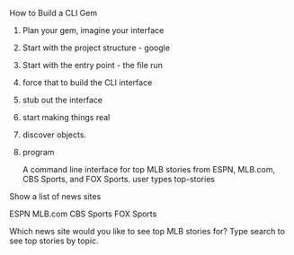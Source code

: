 How to Build a CLI Gem

1. Plan your gem, imagine your interface
2. Start with the project structure - google
3. Start with the entry point - the file run
4. force that to build the CLI interface
5. stub out the interface
6. start making things real
7. discover objects.
8. program

    A command line interface for top MLB stories from ESPN, MLB.com, CBS Sports, and FOX Sports.
user types top-stories

Show a list of news sites

ESPN
MLB.com
CBS Sports
FOX Sports

Which news site would you like to see top MLB stories for? Type search to see top stories by topic.